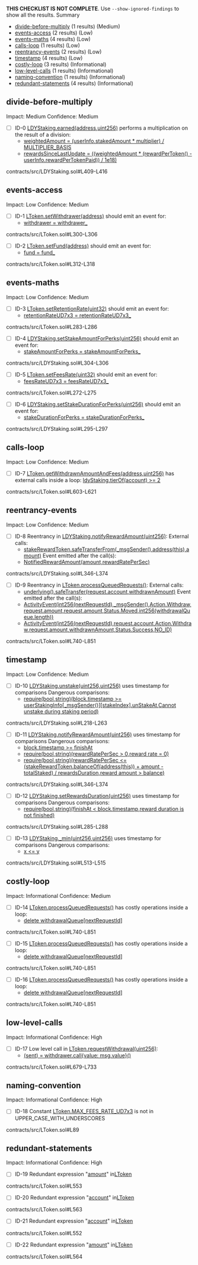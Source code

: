 **THIS CHECKLIST IS NOT COMPLETE**. Use `--show-ignored-findings` to show all the results.
Summary
 - [divide-before-multiply](#divide-before-multiply) (1 results) (Medium)
 - [events-access](#events-access) (2 results) (Low)
 - [events-maths](#events-maths) (4 results) (Low)
 - [calls-loop](#calls-loop) (1 results) (Low)
 - [reentrancy-events](#reentrancy-events) (2 results) (Low)
 - [timestamp](#timestamp) (4 results) (Low)
 - [costly-loop](#costly-loop) (3 results) (Informational)
 - [low-level-calls](#low-level-calls) (1 results) (Informational)
 - [naming-convention](#naming-convention) (1 results) (Informational)
 - [redundant-statements](#redundant-statements) (4 results) (Informational)
## divide-before-multiply
Impact: Medium
Confidence: Medium
 - [ ] ID-0
[LDYStaking.earned(address,uint256)](contracts/src/LDYStaking.sol#L409-L416) performs a multiplication on the result of a division:
	- [weightedAmount = (userInfo.stakedAmount * multiplier) / MULTIPLIER_BASIS](contracts/src/LDYStaking.sol#L412)
	- [rewardsSinceLastUpdate = ((weightedAmount * (rewardPerToken() - userInfo.rewardPerTokenPaid)) / 1e18)](contracts/src/LDYStaking.sol#L413-L414)

contracts/src/LDYStaking.sol#L409-L416


## events-access
Impact: Low
Confidence: Medium
 - [ ] ID-1
[LToken.setWithdrawer(address)](contracts/src/LToken.sol#L300-L306) should emit an event for: 
	- [withdrawer = withdrawer_](contracts/src/LToken.sol#L305) 

contracts/src/LToken.sol#L300-L306


 - [ ] ID-2
[LToken.setFund(address)](contracts/src/LToken.sol#L312-L318) should emit an event for: 
	- [fund = fund_](contracts/src/LToken.sol#L317) 

contracts/src/LToken.sol#L312-L318


## events-maths
Impact: Low
Confidence: Medium
 - [ ] ID-3
[LToken.setRetentionRate(uint32)](contracts/src/LToken.sol#L283-L286) should emit an event for: 
	- [retentionRateUD7x3 = retentionRateUD7x3_](contracts/src/LToken.sol#L285) 

contracts/src/LToken.sol#L283-L286


 - [ ] ID-4
[LDYStaking.setStakeAmountForPerks(uint256)](contracts/src/LDYStaking.sol#L304-L306) should emit an event for: 
	- [stakeAmountForPerks = stakeAmountForPerks_](contracts/src/LDYStaking.sol#L305) 

contracts/src/LDYStaking.sol#L304-L306


 - [ ] ID-5
[LToken.setFeesRate(uint32)](contracts/src/LToken.sol#L272-L275) should emit an event for: 
	- [feesRateUD7x3 = feesRateUD7x3_](contracts/src/LToken.sol#L274) 

contracts/src/LToken.sol#L272-L275


 - [ ] ID-6
[LDYStaking.setStakeDurationForPerks(uint256)](contracts/src/LDYStaking.sol#L295-L297) should emit an event for: 
	- [stakeDurationForPerks = stakeDurationForPerks_](contracts/src/LDYStaking.sol#L296) 

contracts/src/LDYStaking.sol#L295-L297


## calls-loop
Impact: Low
Confidence: Medium
 - [ ] ID-7
[LToken.getWithdrawnAmountAndFees(address,uint256)](contracts/src/LToken.sol#L603-L621) has external calls inside a loop: [ldyStaking.tierOf(account) >= 2](contracts/src/LToken.sol#L608)

contracts/src/LToken.sol#L603-L621


## reentrancy-events
Impact: Low
Confidence: Medium
 - [ ] ID-8
Reentrancy in [LDYStaking.notifyRewardAmount(uint256)](contracts/src/LDYStaking.sol#L346-L374):
	External calls:
	- [stakeRewardToken.safeTransferFrom(_msgSender(),address(this),amount)](contracts/src/LDYStaking.sol#L371)
	Event emitted after the call(s):
	- [NotifiedRewardAmount(amount,rewardRatePerSec)](contracts/src/LDYStaking.sol#L373)

contracts/src/LDYStaking.sol#L346-L374


 - [ ] ID-9
Reentrancy in [LToken.processQueuedRequests()](contracts/src/LToken.sol#L740-L851):
	External calls:
	- [underlying().safeTransfer(request.account,withdrawnAmount)](contracts/src/LToken.sol#L829)
	Event emitted after the call(s):
	- [ActivityEvent(int256(nextRequestId),_msgSender(),Action.Withdraw,request.amount,request.amount,Status.Moved,int256(withdrawalQueue.length))](contracts/src/LToken.sol#L777-L785)
	- [ActivityEvent(int256(nextRequestId),request.account,Action.Withdraw,request.amount,withdrawnAmount,Status.Success,NO_ID)](contracts/src/LToken.sol#L810-L818)

contracts/src/LToken.sol#L740-L851


## timestamp
Impact: Low
Confidence: Medium
 - [ ] ID-10
[LDYStaking.unstake(uint256,uint256)](contracts/src/LDYStaking.sol#L218-L263) uses timestamp for comparisons
	Dangerous comparisons:
	- [require(bool,string)(block.timestamp >= userStakingInfo[_msgSender()][stakeIndex].unStakeAt,Cannot unstake during staking period)](contracts/src/LDYStaking.sol#L224-L227)

contracts/src/LDYStaking.sol#L218-L263


 - [ ] ID-11
[LDYStaking.notifyRewardAmount(uint256)](contracts/src/LDYStaking.sol#L346-L374) uses timestamp for comparisons
	Dangerous comparisons:
	- [block.timestamp >= finishAt](contracts/src/LDYStaking.sol#L352)
	- [require(bool,string)(rewardRatePerSec > 0,reward rate = 0)](contracts/src/LDYStaking.sol#L359)
	- [require(bool,string)(rewardRatePerSec <= (stakeRewardToken.balanceOf(address(this)) + amount - totalStaked) / rewardsDuration,reward amount > balance)](contracts/src/LDYStaking.sol#L360-L365)

contracts/src/LDYStaking.sol#L346-L374


 - [ ] ID-12
[LDYStaking.setRewardsDuration(uint256)](contracts/src/LDYStaking.sol#L285-L288) uses timestamp for comparisons
	Dangerous comparisons:
	- [require(bool,string)(finishAt < block.timestamp,reward duration is not finished)](contracts/src/LDYStaking.sol#L286)

contracts/src/LDYStaking.sol#L285-L288


 - [ ] ID-13
[LDYStaking._min(uint256,uint256)](contracts/src/LDYStaking.sol#L513-L515) uses timestamp for comparisons
	Dangerous comparisons:
	- [x <= y](contracts/src/LDYStaking.sol#L514)

contracts/src/LDYStaking.sol#L513-L515


## costly-loop
Impact: Informational
Confidence: Medium
 - [ ] ID-14
[LToken.processQueuedRequests()](contracts/src/LToken.sol#L740-L851) has costly operations inside a loop:
	- [delete withdrawalQueue[nextRequestId]](contracts/src/LToken.sol#L767)

contracts/src/LToken.sol#L740-L851


 - [ ] ID-15
[LToken.processQueuedRequests()](contracts/src/LToken.sol#L740-L851) has costly operations inside a loop:
	- [delete withdrawalQueue[nextRequestId]](contracts/src/LToken.sol#L821)

contracts/src/LToken.sol#L740-L851


 - [ ] ID-16
[LToken.processQueuedRequests()](contracts/src/LToken.sol#L740-L851) has costly operations inside a loop:
	- [delete withdrawalQueue[nextRequestId]](contracts/src/LToken.sol#L788)

contracts/src/LToken.sol#L740-L851


## low-level-calls
Impact: Informational
Confidence: High
 - [ ] ID-17
Low level call in [LToken.requestWithdrawal(uint256)](contracts/src/LToken.sol#L679-L733):
	- [(sent) = withdrawer.call{value: msg.value}()](contracts/src/LToken.sol#L731)

contracts/src/LToken.sol#L679-L733


## naming-convention
Impact: Informational
Confidence: High
 - [ ] ID-18
Constant [LToken.MAX_FEES_RATE_UD7x3](contracts/src/LToken.sol#L89) is not in UPPER_CASE_WITH_UNDERSCORES

contracts/src/LToken.sol#L89


## redundant-statements
Impact: Informational
Confidence: High
 - [ ] ID-19
Redundant expression "[amount](contracts/src/LToken.sol#L553)" in[LToken](contracts/src/LToken.sol#L57-L1007)

contracts/src/LToken.sol#L553


 - [ ] ID-20
Redundant expression "[account](contracts/src/LToken.sol#L563)" in[LToken](contracts/src/LToken.sol#L57-L1007)

contracts/src/LToken.sol#L563


 - [ ] ID-21
Redundant expression "[account](contracts/src/LToken.sol#L552)" in[LToken](contracts/src/LToken.sol#L57-L1007)

contracts/src/LToken.sol#L552


 - [ ] ID-22
Redundant expression "[amount](contracts/src/LToken.sol#L564)" in[LToken](contracts/src/LToken.sol#L57-L1007)

contracts/src/LToken.sol#L564


